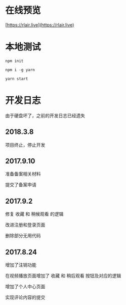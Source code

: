 # 在线预览
[https://rlair.live](https://rlair.live)


# 本地测试
```
npm init

npm i -g yarn

yarn start
```

# 开发日志
由于硬盘坏了，之前的开发日志已经遗失
## 2018.3.8
项目终止，停止开发

## 2017.9.10
准备备案相关材料

提交了备案申请


## 2017.9.2
修复 收藏 和 稍候观看 的逻辑

改进注册和登录页面

删除部分无用代码

## 2017.8.24
增加了注销功能

在视频播放页面增加了 收藏 和 稍后观看 按钮及对应的逻辑

增加了个人中心页面

实现评论内容的提交
